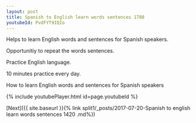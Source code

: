 ```yaml
---
layout: post
title: Spanish to English learn words sentences 1788 
youtubeId: PvdFYT9IQIo
---
```

 
 
Helps to learn English words and sentences for Spanish speakers.

Opportunitiy to repeat the words sentences. 

Practice English language. 
 
10 minutes practice every day. 
 
How to learn English words and sentences for Spanish speakers 
 
{% include youtubePlayer.html id=page.youtubeId %}
 
 
[Next]({{ site.baseurl }}{% link  split1/_posts/2017-07-20-Spanish to english learn words sentences 1420 .md%})
 

